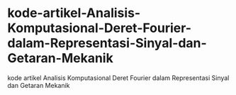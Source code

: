 # kode-artikel-Analisis-Komputasional-Deret-Fourier-dalam-Representasi-Sinyal-dan-Getaran-Mekanik
kode artikel Analisis Komputasional Deret Fourier dalam Representasi Sinyal dan Getaran Mekanik
